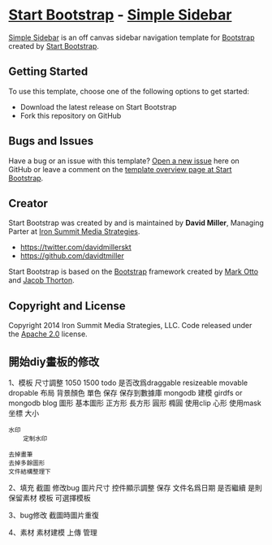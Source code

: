 # [Start Bootstrap](http://startbootstrap.com/) - [Simple Sidebar](http://startbootstrap.com/template-overviews/simple-sidebar/)

[Simple Sidebar](http://startbootstrap.com/template-overviews/simple-sidebar/) is an off canvas sidebar navigation template for [Bootstrap](http://getbootstrap.com/) created by [Start Bootstrap](http://startbootstrap.com/).

## Getting Started

To use this template, choose one of the following options to get started:
* Download the latest release on Start Bootstrap
* Fork this repository on GitHub

## Bugs and Issues

Have a bug or an issue with this template? [Open a new issue](https://github.com/IronSummitMedia/startbootstrap-simple-sidebar/issues) here on GitHub or leave a comment on the [template overview page at Start Bootstrap](http://startbootstrap.com/template-overviews/simple-sidebar/).

## Creator

Start Bootstrap was created by and is maintained by **David Miller**, Managing Parter at [Iron Summit Media Strategies](http://www.ironsummitmedia.com/).

* https://twitter.com/davidmillerskt
* https://github.com/davidtmiller

Start Bootstrap is based on the [Bootstrap](http://getbootstrap.com/) framework created by [Mark Otto](https://twitter.com/mdo) and [Jacob Thorton](https://twitter.com/fat).

## Copyright and License

Copyright 2014 Iron Summit Media Strategies, LLC. Code released under the [Apache 2.0](https://github.com/IronSummitMedia/startbootstrap-simple-sidebar/blob/gh-pages/LICENSE) license.


## 開始diy畫板的修改

1、模板
    尺寸調整
        1050 1500
        todo
            是否改爲draggable resizeable movable dropable 布局
    背景顏色
        單色
    保存
        保存到數據庫
        mongodb 建模
        girdfs or mongodb blog
    圖形
        基本圖形
            正方形 長方形 圓形 橢圓
            使用clip
        心形
            使用mask
        坐標
        大小

    水印
        定制水印

    去掉畫筆
    去掉多餘圖形
    文件結構整理下

2、填充
    截圖
        修改bug
        圖片尺寸
            控件顯示調整
    保存
        文件名爲日期
        是否繼續
            是則保留素材
    模板
        可選擇模板


3、bug修改
    截圖時圖片重復

4、素材
    素材建模
    上傳
    管理

